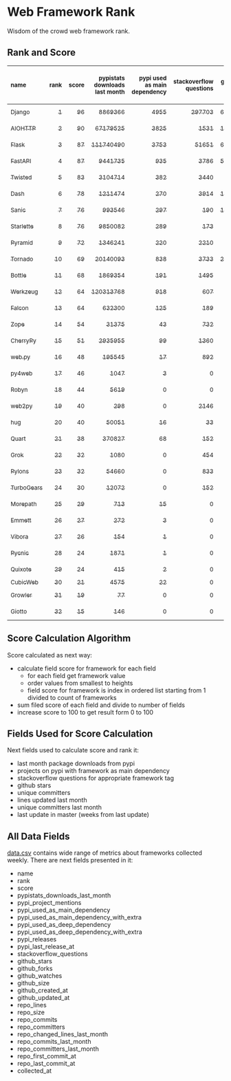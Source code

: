 # Web Framework Rank
Wisdom of the crowd web framework rank.

## Rank and Score
<sub>name</sub> | <sub>rank</sub> | <sub>score</sub> | <sub>pypistats downloads last month</sub> | <sub>pypi used as main dependency</sub> | <sub>stackoverflow questions</sub> | <sub>github stars</sub> | <sub>repo unique committers</sub> | <sub>repo changed lines last month</sub> | <sub>repo unique committers last month</sub> | <sub>repo last commit</sub>
:--- | ---: | ---: | ---: | ---: | ---: | ---: | ---: | ---: | ---: | ---:
[<sub>Django</sub>](https://github.com/django/django "first commit: 2005-07-13") | [<sub>1</sub>](# "  +0 last week") | [<sub>96</sub>](# "  +1 last week") | [<sub>8869366</sub>](# "  #7 in pypistats downloads last month +0.66% last week") | [<sub>4955</sub>](# "  #1 in pypi used as main dependency +0.38% last week") | [<sub>297703</sub>](# "  #1 in stackoverflow questions +0.12% last week") | [<sub>66559</sub>](# "  #1 in github stars +0.18% last week") | [<sub>2767</sub>](# "  #1 in repo unique committers +0.25% last week") | [<sub>2610</sub>](# "▲ #4 in repo changed lines last month -6.42% last week") | [<sub>42</sub>](# "▲ #1 in repo unique committers last month +20.0% last week") | [<sub>2022-10-01</sub>](# "  #1 in repo last commit 1 week ago")
[<sub>AIOHTTP</sub>](https://github.com/aio-libs/aiohttp "first commit: 2013-10-01") | [<sub>2</sub>](# "▲ +1 last week") | [<sub>90</sub>](# "▲ +2 last week") | [<sub>67179525</sub>](# "  #3 in pypistats downloads last month +3.44% last week") | [<sub>3825</sub>](# "  #2 in pypi used as main dependency +0.71% last week") | [<sub>1531</sub>](# "  #9 in stackoverflow questions +0.13% last week") | [<sub>12873</sub>](# "  #7 in github stars +0.17% last week") | [<sub>673</sub>](# "  #3 in repo unique committers +0.15% last week") | [<sub>7561</sub>](# "  #2 in repo changed lines last month +0.15% last week") | [<sub>11</sub>](# "  #3 in repo unique committers last month +10.0% last week") | [<sub>2022-09-30</sub>](# "▲ #4 in repo last commit 1 week ago")
[<sub>Flask</sub>](https://github.com/pallets/flask "first commit: 2010-04-06; uses: Werkzeug") | [<sub>3</sub>](# "▲ +1 last week") | [<sub>87</sub>](# "▲ -1 last week") | [<sub>111740490</sub>](# "  #2 in pypistats downloads last month +4.13% last week") | [<sub>3753</sub>](# "  #3 in pypi used as main dependency +0.4% last week") | [<sub>51651</sub>](# "  #2 in stackoverflow questions +0.13% last week") | [<sub>60681</sub>](# "  #2 in github stars +0.07% last week") | [<sub>811</sub>](# "  #2 in repo unique committers +0.0% last week") | [<sub>84</sub>](# "▲ #13 in repo changed lines last month -32.8% last week") | [<sub>6</sub>](# "▼ #7 in repo unique committers last month +0.0% last week") | [<sub>2022-09-18</sub>](# "▼ #8 in repo last commit 2 weeks ago")
[<sub>FastAPI</sub>](https://github.com/tiangolo/fastapi "first commit: 2018-12-05; uses: Starlette") | [<sub>4</sub>](# "▼ -2 last week") | [<sub>87</sub>](# "▼ -1 last week") | [<sub>9441735</sub>](# "  #6 in pypistats downloads last month +3.63% last week") | [<sub>935</sub>](# "  #4 in pypi used as main dependency +1.3% last week") | [<sub>3786</sub>](# "  #4 in stackoverflow questions +1.18% last week") | [<sub>50089</sub>](# "  #3 in github stars +0.63% last week") | [<sub>400</sub>](# "  #6 in repo unique committers +0.0% last week") | [<sub>1582</sub>](# "  #6 in repo changed lines last month -41.28% last week") | [<sub>25</sub>](# "▼ #2 in repo unique committers last month -51.92% last week") | [<sub>2022-09-20</sub>](# "▼ #8 in repo last commit 2 weeks ago")
[<sub>Twisted</sub>](https://github.com/twisted/twisted "first commit: 2001-07-09") | [<sub>5</sub>](# "  +0 last week") | [<sub>83</sub>](# "  +0 last week") | [<sub>3104714</sub>](# "  #8 in pypistats downloads last month +1.91% last week") | [<sub>382</sub>](# "  #7 in pypi used as main dependency +0.26% last week") | [<sub>3440</sub>](# "  #6 in stackoverflow questions +0.0% last week") | [<sub>4766</sub>](# "  #15 in github stars +0.13% last week") | [<sub>288</sub>](# "  #9 in repo unique committers +0.0% last week") | [<sub>14986</sub>](# "  #1 in repo changed lines last month -15.65% last week") | [<sub>9</sub>](# "▼ #4 in repo unique committers last month -10.0% last week") | [<sub>2022-10-01</sub>](# "  #1 in repo last commit 1 week ago")
[<sub>Dash</sub>](https://github.com/plotly/dash "first commit: 2015-04-10") | [<sub>6</sub>](# "  +0 last week") | [<sub>78</sub>](# "  -1 last week") | [<sub>1211474</sub>](# "  #12 in pypistats downloads last month +1.13% last week") | [<sub>270</sub>](# "  #10 in pypi used as main dependency +0.37% last week") | [<sub>3914</sub>](# "  #3 in stackoverflow questions +0.51% last week") | [<sub>17409</sub>](# "  #5 in github stars +0.22% last week") | [<sub>152</sub>](# "  #15 in repo unique committers +0.0% last week") | [<sub>2399</sub>](# "▼ #5 in repo changed lines last month -23.87% last week") | [<sub>8</sub>](# "▼ #5 in repo unique committers last month -20.0% last week") | [<sub>2022-09-23</sub>](# "▼ #8 in repo last commit 2 weeks ago")
[<sub>Sanic</sub>](https://github.com/sanic-org/sanic "first commit: 2016-05-26") | [<sub>7</sub>](# "▲ +2 last week") | [<sub>76</sub>](# "▲ +1 last week") | [<sub>993546</sub>](# "  #13 in pypistats downloads last month +3.09% last week") | [<sub>297</sub>](# "  #8 in pypi used as main dependency +1.02% last week") | [<sub>190</sub>](# "  #17 in stackoverflow questions +0.0% last week") | [<sub>16495</sub>](# "  #6 in github stars +0.08% last week") | [<sub>356</sub>](# "  #8 in repo unique committers +0.0% last week") | [<sub>6119</sub>](# "  #3 in repo changed lines last month +3.41% last week") | [<sub>4</sub>](# "  #8 in repo unique committers last month +0.0% last week") | [<sub>2022-09-29</sub>](# "▲ #4 in repo last commit 1 week ago")
[<sub>Starlette</sub>](https://github.com/encode/starlette "first commit: 2018-06-25; used by: FastAPI") | [<sub>8</sub>](# "  +0 last week") | [<sub>76</sub>](# "  +1 last week") | [<sub>9850082</sub>](# "  #5 in pypistats downloads last month +3.49% last week") | [<sub>289</sub>](# "  #9 in pypi used as main dependency +1.4% last week") | [<sub>173</sub>](# "  #19 in stackoverflow questions +2.37% last week") | [<sub>7431</sub>](# "  #10 in github stars +0.23% last week") | [<sub>221</sub>](# "  #12 in repo unique committers +0.45% last week") | [<sub>1534</sub>](# "  #7 in repo changed lines last month +1.59% last week") | [<sub>7</sub>](# "  #6 in repo unique committers last month +16.67% last week") | [<sub>2022-10-01</sub>](# "  #1 in repo last commit 1 week ago")
[<sub>Pyramid</sub>](https://github.com/Pylons/pyramid "first commit: 2008-07-04; used by: CubicWeb") | [<sub>9</sub>](# "▲ +5 last week") | [<sub>72</sub>](# "▲ +18 last week") | [<sub>1346241</sub>](# "  #11 in pypistats downloads last month +2.36% last week") | [<sub>220</sub>](# "  #11 in pypi used as main dependency +0.0% last week") | [<sub>2210</sub>](# "  #7 in stackoverflow questions +0.0% last week") | [<sub>3694</sub>](# "  #16 in github stars +0.03% last week") | [<sub>358</sub>](# "  #7 in repo unique committers +0.0% last week") | [<sub>231</sub>](# "▲ #9 in repo changed lines last month +100% last week") | [<sub>1</sub>](# "▲ #13 in repo unique committers last month +100% last week") | [<sub>2022-09-29</sub>](# "▲ #4 in repo last commit 1 week ago")
[<sub>Tornado</sub>](https://github.com/tornadoweb/tornado "first commit: 2009-09-09") | [<sub>10</sub>](# "▼ -3 last week") | [<sub>69</sub>](# "▼ -9 last week") | [<sub>20140093</sub>](# "  #4 in pypistats downloads last month +1.75% last week") | [<sub>838</sub>](# "  #6 in pypi used as main dependency +0.0% last week") | [<sub>3733</sub>](# "  #5 in stackoverflow questions +0.0% last week") | [<sub>20765</sub>](# "  #4 in github stars +0.02% last week") | [<sub>443</sub>](# "  #5 in repo unique committers +0.0% last week") | [<sub>0</sub>](# "▼ #15 in repo changed lines last month -100.0% last week") | [<sub>0</sub>](# "▼ #15 in repo unique committers last month -100.0% last week") | [<sub>2022-08-26</sub>](# "▼ #17 in repo last commit 6 weeks ago")
[<sub>Bottle</sub>](https://github.com/bottlepy/bottle "first commit: 2009-06-30") | [<sub>11</sub>](# "  +0 last week") | [<sub>68</sub>](# "  +1 last week") | [<sub>1869354</sub>](# "  #10 in pypistats downloads last month +1.5% last week") | [<sub>191</sub>](# "  #12 in pypi used as main dependency +0.0% last week") | [<sub>1495</sub>](# "  #10 in stackoverflow questions -0.07% last week") | [<sub>7755</sub>](# "  #9 in github stars +0.17% last week") | [<sub>231</sub>](# "  #11 in repo unique committers +0.0% last week") | [<sub>18</sub>](# "▲ #14 in repo changed lines last month +0.0% last week") | [<sub>3</sub>](# "▲ #10 in repo unique committers last month +0.0% last week") | [<sub>2022-09-05</sub>](# "▼ #14 in repo last commit 4 weeks ago")
[<sub>Werkzeug</sub>](https://github.com/pallets/werkzeug "first commit: 2007-05-04; used by: Flask and Quart") | [<sub>12</sub>](# "▼ -2 last week") | [<sub>64</sub>](# "▼ -7 last week") | [<sub>120313768</sub>](# "  #1 in pypistats downloads last month +3.16% last week") | [<sub>918</sub>](# "  #5 in pypi used as main dependency +0.44% last week") | [<sub>607</sub>](# "  #15 in stackoverflow questions +0.0% last week") | [<sub>6177</sub>](# "  #12 in github stars +0.02% last week") | [<sub>468</sub>](# "  #4 in repo unique committers +0.0% last week") | [<sub>0</sub>](# "▲ #15 in repo changed lines last month -100.0% last week") | [<sub>0</sub>](# "  #15 in repo unique committers last month -100.0% last week") | [<sub>2022-09-01</sub>](# "▼ #15 in repo last commit 5 weeks ago")
[<sub>Falcon</sub>](https://github.com/falconry/falcon "first commit: 2012-12-06; used by: hug") | [<sub>13</sub>](# "▼ -1 last week") | [<sub>64</sub>](# "▼ -1 last week") | [<sub>632300</sub>](# "  #14 in pypistats downloads last month -0.17% last week") | [<sub>125</sub>](# "  #13 in pypi used as main dependency +0.0% last week") | [<sub>189</sub>](# "  #18 in stackoverflow questions +0.0% last week") | [<sub>8890</sub>](# "  #8 in github stars +0.1% last week") | [<sub>199</sub>](# "  #13 in repo unique committers +0.0% last week") | [<sub>183</sub>](# "  #10 in repo changed lines last month -36.01% last week") | [<sub>2</sub>](# "▼ #12 in repo unique committers last month -50.0% last week") | [<sub>2022-09-16</sub>](# "▼ #12 in repo last commit 3 weeks ago")
[<sub>Zope</sub>](https://github.com/zopefoundation/Zope "first commit: 1996-06-17") | [<sub>14</sub>](# "▼ -1 last week") | [<sub>54</sub>](# "▼ +0 last week") | [<sub>31375</sub>](# "  #19 in pypistats downloads last month -14.33% last week") | [<sub>43</sub>](# "  #16 in pypi used as main dependency +0.0% last week") | [<sub>732</sub>](# "  #14 in stackoverflow questions +0.14% last week") | [<sub>299</sub>](# "  #24 in github stars +0.34% last week") | [<sub>172</sub>](# "  #14 in repo unique committers +0.0% last week") | [<sub>152</sub>](# "▲ #12 in repo changed lines last month -2.56% last week") | [<sub>1</sub>](# "  #13 in repo unique committers last month -50.0% last week") | [<sub>2022-09-10</sub>](# "▼ #12 in repo last commit 4 weeks ago")
[<sub>CherryPy</sub>](https://github.com/cherrypy/cherrypy "first commit: 2004-11-20") | [<sub>15</sub>](# "  +0 last week") | [<sub>51</sub>](# "  +1 last week") | [<sub>2935955</sub>](# "  #9 in pypistats downloads last month +1.8% last week") | [<sub>99</sub>](# "  #14 in pypi used as main dependency +0.0% last week") | [<sub>1360</sub>](# "  #11 in stackoverflow questions +0.0% last week") | [<sub>1591</sub>](# "  #18 in github stars +0.25% last week") | [<sub>145</sub>](# "  #16 in repo unique committers +0.0% last week") | [<sub>0</sub>](# "▲ #15 in repo changed lines last month +100% last week") | [<sub>0</sub>](# "▲ #15 in repo unique committers last month +100% last week") | [<sub>2022-07-17</sub>](# "▼ #19 in repo last commit 11 weeks ago")
[<sub>web.py</sub>](https://github.com/webpy/webpy "first commit: 1970-01-01") | [<sub>16</sub>](# "  +0 last week") | [<sub>48</sub>](# "  +1 last week") | [<sub>195545</sub>](# "  #16 in pypistats downloads last month +6.79% last week") | [<sub>17</sub>](# "  #18 in pypi used as main dependency +0.0% last week") | [<sub>892</sub>](# "  #12 in stackoverflow questions +0.0% last week") | [<sub>5727</sub>](# "  #13 in github stars -0.02% last week") | [<sub>94</sub>](# "  #18 in repo unique committers +0.0% last week") | [<sub>0</sub>](# "▲ #15 in repo changed lines last month +100% last week") | [<sub>0</sub>](# "▲ #15 in repo unique committers last month +100% last week") | [<sub>2022-07-31</sub>](# "▼ #18 in repo last commit 9 weeks ago")
[<sub>py4web</sub>](https://github.com/web2py/py4web "first commit: 2019-03-25") | [<sub>17</sub>](# "  +0 last week") | [<sub>46</sub>](# "  -1 last week") | [<sub>1047</sub>](# "▲ #25 in pypistats downloads last month +92.11% last week") | [<sub>3</sub>](# "  #21 in pypi used as main dependency +0.0% last week") | [<sub>0</sub>](# "  #23 in stackoverflow questions +100% last week") | [<sub>184</sub>](# "  #26 in github stars +0.0% last week") | [<sub>63</sub>](# "  #20 in repo unique committers +0.0% last week") | [<sub>182</sub>](# "▲ #11 in repo changed lines last month +13.04% last week") | [<sub>4</sub>](# "  #8 in repo unique committers last month +0.0% last week") | [<sub>2022-09-29</sub>](# "▼ #4 in repo last commit 1 week ago")
[<sub>Robyn</sub>](https://github.com/sansyrox/robyn "first commit: 2021-05-22") | [<sub>18</sub>](# "  +0 last week") | [<sub>44</sub>](# "  -1 last week") | [<sub>5619</sub>](# "  #21 in pypistats downloads last month +4.6% last week") | [<sub>0</sub>](# "  #26 in pypi used as main dependency +100% last week") | [<sub>0</sub>](# "  #23 in stackoverflow questions +100% last week") | [<sub>1527</sub>](# "  #19 in github stars +0.26% last week") | [<sub>22</sub>](# "  #26 in repo unique committers +0.0% last week") | [<sub>319</sub>](# "  #8 in repo changed lines last month -72.8% last week") | [<sub>3</sub>](# "▲ #10 in repo unique committers last month +0.0% last week") | [<sub>2022-09-18</sub>](# "▼ #8 in repo last commit 2 weeks ago")
[<sub>web2py</sub>](https://github.com/web2py/web2py "first commit: 2011-11-23") | [<sub>19</sub>](# "▲ +1 last week") | [<sub>40</sub>](# "▲ +0 last week") | [<sub>298</sub>](# "  #28 in pypistats downloads last month -4.49% last week") | [<sub>0</sub>](# "  #26 in pypi used as main dependency +100% last week") | [<sub>2146</sub>](# "  #8 in stackoverflow questions +0.0% last week") | [<sub>2015</sub>](# "  #17 in github stars +0.05% last week") | [<sub>271</sub>](# "  #10 in repo unique committers +0.0% last week") | [<sub>0</sub>](# "▲ #15 in repo changed lines last month +100% last week") | [<sub>0</sub>](# "▲ #15 in repo unique committers last month +100% last week") | [<sub>2022-06-04</sub>](# "▼ #22 in repo last commit 18 weeks ago")
[<sub>hug</sub>](https://github.com/hugapi/hug "first commit: 2015-07-17; uses: Falcon") | [<sub>20</sub>](# "▲ +1 last week") | [<sub>40</sub>](# "▲ +1 last week") | [<sub>50051</sub>](# "  #18 in pypistats downloads last month +5.44% last week") | [<sub>16</sub>](# "  #19 in pypi used as main dependency +0.0% last week") | [<sub>33</sub>](# "  #22 in stackoverflow questions +0.0% last week") | [<sub>6653</sub>](# "  #11 in github stars +0.03% last week") | [<sub>123</sub>](# "  #17 in repo unique committers +0.0% last week") | [<sub>0</sub>](# "▲ #15 in repo changed lines last month +100% last week") | [<sub>0</sub>](# "▲ #15 in repo unique committers last month +100% last week") | [<sub>2020-08-10</sub>](# "  #27 in repo last commit 112 weeks ago")
[<sub>Quart</sub>](https://gitlab.com/pgjones/quart "first commit: 2017-05-14; uses: Werkzeug") | [<sub>21</sub>](# "▲ +1 last week") | [<sub>38</sub>](# "▲ +1 last week") | [<sub>370827</sub>](# "  #15 in pypistats downloads last month +6.64% last week") | [<sub>68</sub>](# "  #15 in pypi used as main dependency +0.0% last week") | [<sub>152</sub>](# "  #20 in stackoverflow questions +0.0% last week") | [<sub>1</sub>](# "  #31 in github stars +0.0% last week") | [<sub>69</sub>](# "  #19 in repo unique committers +0.0% last week") | [<sub>0</sub>](# "▲ #15 in repo changed lines last month +100% last week") | [<sub>0</sub>](# "▲ #15 in repo unique committers last month +100% last week") | [<sub>2022-07-04</sub>](# "▼ #20 in repo last commit 13 weeks ago")
[<sub>Grok</sub>](https://github.com/zopefoundation/grok "first commit: 2006-10-14") | [<sub>22</sub>](# "▼ -3 last week") | [<sub>32</sub>](# "▼ -9 last week") | [<sub>1080</sub>](# "  #24 in pypistats downloads last month +12.03% last week") | [<sub>0</sub>](# "  #26 in pypi used as main dependency +100% last week") | [<sub>454</sub>](# "  #16 in stackoverflow questions +0.0% last week") | [<sub>20</sub>](# "  #30 in github stars +0.0% last week") | [<sub>41</sub>](# "  #21 in repo unique committers +0.0% last week") | [<sub>0</sub>](# "▼ #15 in repo changed lines last month -100.0% last week") | [<sub>0</sub>](# "  #15 in repo unique committers last month -100.0% last week") | [<sub>2022-09-01</sub>](# "▼ #15 in repo last commit 5 weeks ago")
[<sub>Pylons</sub>](https://github.com/Pylons/pylons "first commit: 2006-02-18") | [<sub>23</sub>](# "  +0 last week") | [<sub>32</sub>](# "  +1 last week") | [<sub>54660</sub>](# "  #17 in pypistats downloads last month -10.25% last week") | [<sub>0</sub>](# "  #26 in pypi used as main dependency +100% last week") | [<sub>833</sub>](# "  #13 in stackoverflow questions +0.0% last week") | [<sub>221</sub>](# "  #25 in github stars +0.0% last week") | [<sub>36</sub>](# "  #22 in repo unique committers +0.0% last week") | [<sub>0</sub>](# "▲ #15 in repo changed lines last month +100% last week") | [<sub>0</sub>](# "▲ #15 in repo unique committers last month +100% last week") | [<sub>2018-01-12</sub>](# "  #30 in repo last commit 247 weeks ago")
[<sub>TurboGears</sub>](https://github.com/TurboGears/tg2 "first commit: 2007-06-27") | [<sub>24</sub>](# "  +0 last week") | [<sub>30</sub>](# "  +1 last week") | [<sub>12072</sub>](# "  #20 in pypistats downloads last month +3.38% last week") | [<sub>0</sub>](# "  #26 in pypi used as main dependency +100% last week") | [<sub>152</sub>](# "  #20 in stackoverflow questions +0.0% last week") | [<sub>777</sub>](# "  #21 in github stars +0.0% last week") | [<sub>35</sub>](# "  #23 in repo unique committers +0.0% last week") | [<sub>0</sub>](# "▲ #15 in repo changed lines last month +100% last week") | [<sub>0</sub>](# "▲ #15 in repo unique committers last month +100% last week") | [<sub>2021-05-26</sub>](# "  #26 in repo last commit 71 weeks ago")
[<sub>Morepath</sub>](https://github.com/morepath/morepath "first commit: 2013-07-17") | [<sub>25</sub>](# "  +0 last week") | [<sub>29</sub>](# "  +0 last week") | [<sub>713</sub>](# "▼ #26 in pypistats downloads last month -19.62% last week") | [<sub>15</sub>](# "  #20 in pypi used as main dependency +0.0% last week") | [<sub>0</sub>](# "  #23 in stackoverflow questions +100% last week") | [<sub>396</sub>](# "  #23 in github stars +0.25% last week") | [<sub>28</sub>](# "  #24 in repo unique committers +0.0% last week") | [<sub>0</sub>](# "▲ #15 in repo changed lines last month +100% last week") | [<sub>0</sub>](# "▲ #15 in repo unique committers last month +100% last week") | [<sub>2022-05-29</sub>](# "▼ #23 in repo last commit 18 weeks ago")
[<sub>Emmett</sub>](https://github.com/emmett-framework/emmett "first commit: 2014-10-22") | [<sub>26</sub>](# "  +0 last week") | [<sub>27</sub>](# "  +1 last week") | [<sub>272</sub>](# "  #29 in pypistats downloads last month +38.07% last week") | [<sub>3</sub>](# "  #21 in pypi used as main dependency +0.0% last week") | [<sub>0</sub>](# "  #23 in stackoverflow questions +100% last week") | [<sub>778</sub>](# "  #20 in github stars +0.0% last week") | [<sub>22</sub>](# "  #26 in repo unique committers +0.0% last week") | [<sub>0</sub>](# "▲ #15 in repo changed lines last month +100% last week") | [<sub>0</sub>](# "▲ #15 in repo unique committers last month +100% last week") | [<sub>2022-05-20</sub>](# "▼ #24 in repo last commit 20 weeks ago")
[<sub>Vibora</sub>](https://github.com/vibora-io/vibora "first commit: 2018-06-13") | [<sub>27</sub>](# "  +0 last week") | [<sub>26</sub>](# "  +1 last week") | [<sub>154</sub>](# "  #30 in pypistats downloads last month +27.27% last week") | [<sub>1</sub>](# "  #24 in pypi used as main dependency +0.0% last week") | [<sub>0</sub>](# "  #23 in stackoverflow questions +100% last week") | [<sub>5714</sub>](# "  #14 in github stars -0.02% last week") | [<sub>27</sub>](# "  #25 in repo unique committers +0.0% last week") | [<sub>0</sub>](# "▲ #15 in repo changed lines last month +100% last week") | [<sub>0</sub>](# "▲ #15 in repo unique committers last month +100% last week") | [<sub>2019-02-11</sub>](# "  #29 in repo last commit 190 weeks ago")
[<sub>Pycnic</sub>](https://github.com/nullism/pycnic "first commit: 2015-11-04") | [<sub>28</sub>](# "  +0 last week") | [<sub>24</sub>](# "  +0 last week") | [<sub>1871</sub>](# "  #23 in pypistats downloads last month +10.71% last week") | [<sub>1</sub>](# "  #24 in pypi used as main dependency +0.0% last week") | [<sub>0</sub>](# "  #23 in stackoverflow questions +100% last week") | [<sub>156</sub>](# "  #27 in github stars +0.0% last week") | [<sub>11</sub>](# "  #28 in repo unique committers +0.0% last week") | [<sub>0</sub>](# "▲ #15 in repo changed lines last month +100% last week") | [<sub>0</sub>](# "▲ #15 in repo unique committers last month +100% last week") | [<sub>2022-04-05</sub>](# "▼ #25 in repo last commit 26 weeks ago")
[<sub>Quixote</sub>](https://github.com/nascheme/quixote "first commit: 2006-03-16") | [<sub>29</sub>](# "  +0 last week") | [<sub>24</sub>](# "  +1 last week") | [<sub>415</sub>](# "  #27 in pypistats downloads last month -4.82% last week") | [<sub>2</sub>](# "  #23 in pypi used as main dependency +0.0% last week") | [<sub>0</sub>](# "  #23 in stackoverflow questions +100% last week") | [<sub>79</sub>](# "  #28 in github stars -1.25% last week") | [<sub>6</sub>](# "  #29 in repo unique committers +0.0% last week") | [<sub>0</sub>](# "▲ #15 in repo changed lines last month +100% last week") | [<sub>0</sub>](# "▲ #15 in repo unique committers last month +100% last week") | [<sub>2022-06-23</sub>](# "▼ #21 in repo last commit 15 weeks ago")
[<sub>CubicWeb</sub>](https://forge.extranet.logilab.fr/cubicweb/cubicweb "uses: Pyramid") | [<sub>30</sub>](# "  +0 last week") | [<sub>21</sub>](# "  +0 last week") | [<sub>4575</sub>](# "  #22 in pypistats downloads last month +9.66% last week") | [<sub>22</sub>](# "  #17 in pypi used as main dependency +4.76% last week") | [<sub>0</sub>](# "  #23 in stackoverflow questions +100% last week") | [<sub>0</sub>](# "  #32 in github stars +100% last week") | [<sub>0</sub>](# "  #32 in repo unique committers +100% last week") | [<sub>0</sub>](# "▲ #15 in repo changed lines last month +100% last week") | [<sub>0</sub>](# "▲ #15 in repo unique committers last month +100% last week") | [<sub></sub>](# "  #31 in repo last commit")
[<sub>Growler</sub>](https://github.com/pyGrowler/Growler "first commit: 2014-08-17") | [<sub>31</sub>](# "  +0 last week") | [<sub>19</sub>](# "  +1 last week") | [<sub>77</sub>](# "  #32 in pypistats downloads last month +30.51% last week") | [<sub>0</sub>](# "  #26 in pypi used as main dependency +100% last week") | [<sub>0</sub>](# "  #23 in stackoverflow questions +100% last week") | [<sub>686</sub>](# "  #22 in github stars +0.0% last week") | [<sub>6</sub>](# "  #29 in repo unique committers +0.0% last week") | [<sub>0</sub>](# "▲ #15 in repo changed lines last month +100% last week") | [<sub>0</sub>](# "▲ #15 in repo unique committers last month +100% last week") | [<sub>2020-03-08</sub>](# "  #28 in repo last commit 134 weeks ago")
[<sub>Giotto</sub>](https://github.com/priestc/giotto "first commit: 2012-02-26") | [<sub>32</sub>](# "  +0 last week") | [<sub>15</sub>](# "  +1 last week") | [<sub>146</sub>](# "  #31 in pypistats downloads last month +62.22% last week") | [<sub>0</sub>](# "  #26 in pypi used as main dependency +100% last week") | [<sub>0</sub>](# "  #23 in stackoverflow questions +100% last week") | [<sub>57</sub>](# "  #29 in github stars +0.0% last week") | [<sub>3</sub>](# "  #31 in repo unique committers +0.0% last week") | [<sub>0</sub>](# "▲ #15 in repo changed lines last month +100% last week") | [<sub>0</sub>](# "▲ #15 in repo unique committers last month +100% last week") | [<sub>2013-10-07</sub>](# "  #31 in repo last commit 469 weeks ago")

## Score Calculation Algorithm
Score calculated as next way:
- calculate field score for framework for each field
  - for each field get framework value
  - order values from smallest to heights
  - field score for framework is index in ordered list starting from 1 divided to count of frameworks
- sum filed score of each field and divide to number of fields
- increase score to 100 to get result form 0 to 100

## Fields Used for Score Calculation
Next fields used to calculate score and rank it:
- last month package downloads from pypi
- projects on pypi with framework as main dependency
- stackoverflow questions for appropriate framework tag
- github stars
- unique committers
- lines updated last month
- unique committers last month
- last update in master (weeks from last update)

## All Data Fields
[data.csv](data.csv) contains wide range of metrics about frameworks collected weekly.
There are next fields presented in it: 

- name
- rank
- score
- pypistats_downloads_last_month
- pypi_project_mentions
- pypi_used_as_main_dependency
- pypi_used_as_main_dependency_with_extra
- pypi_used_as_deep_dependency
- pypi_used_as_deep_dependency_with_extra
- pypi_releases
- pypi_last_release_at
- stackoverflow_questions
- github_stars
- github_forks
- github_watches
- github_size
- github_created_at
- github_updated_at
- repo_lines
- repo_size
- repo_commits
- repo_committers
- repo_changed_lines_last_month
- repo_commits_last_month
- repo_committers_last_month
- repo_first_commit_at
- repo_last_commit_at
- collected_at
